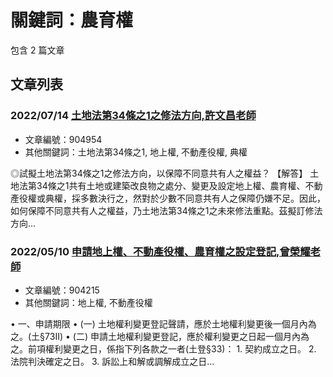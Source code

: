 # 關鍵詞：農育權

包含 2 篇文章

## 文章列表

### 2022/07/14 [土地法第34條之1之修法方向,許文昌老師](../../articles/904954_%E5%9C%9F%E5%9C%B0%E6%B3%95%E7%AC%AC34%E6%A2%9D%E4%B9%8B1%E4%B9%8B%E4%BF%AE%E6%B3%95%E6%96%B9%E5%90%91%2C%E8%A8%B1%E6%96%87%E6%98%8C%E8%80%81%E5%B8%AB.md)
- 文章編號：904954
- 其他關鍵詞：土地法第34條之1, 地上權, 不動產役權, 典權

◎試擬土地法第34條之1之修法方向，以保障不同意共有人之權益？ 【解答】 土地法第34條之1共有土地或建築改良物之處分、變更及設定地上權、農育權、不動產役權或典權，採多數決行之，然對於少數不同意共有人之保障仍嫌不足。因此，如何保障不同意共有人之權益，乃土地法第34條之1之未來修法重點。茲擬訂修法方向...

### 2022/05/10 [申請地上權、不動產役權、農育權之設定登記,曾榮耀老師](../../articles/904215_%E7%94%B3%E8%AB%8B%E5%9C%B0%E4%B8%8A%E6%AC%8A%E3%80%81%E4%B8%8D%E5%8B%95%E7%94%A2%E5%BD%B9%E6%AC%8A%E3%80%81%E8%BE%B2%E8%82%B2%E6%AC%8A%E4%B9%8B%E8%A8%AD%E5%AE%9A%E7%99%BB%E8%A8%98%2C%E6%9B%BE%E6%A6%AE%E8%80%80%E8%80%81%E5%B8%AB.md)
- 文章編號：904215
- 其他關鍵詞：地上權, 不動產役權

• 一、申請期限 • (一) 土地權利變更登記聲請，應於土地權利變更後一個月內為之。(土§73II) • (二) 申請土地權利變更登記，應於權利變更之日起一個月內為之。前項權利變更之日，係指下列各款之一者(土登§33)： 1. 契約成立之日。 2. 法院判決確定之日。 3. 訴訟上和解或調解成立之日...
